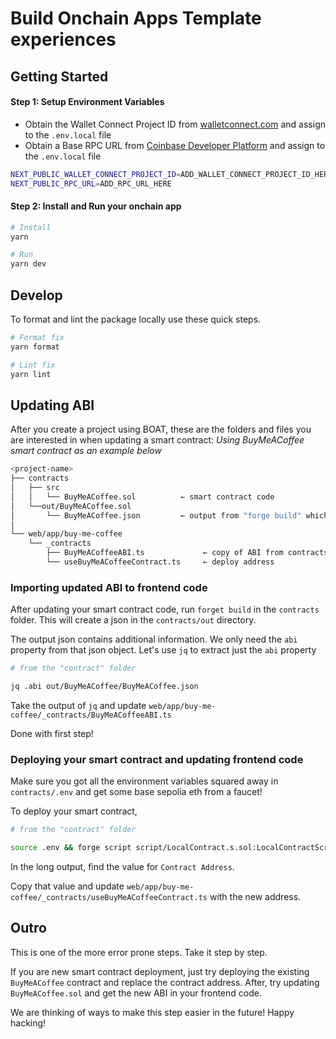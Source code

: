 # Build Onchain Apps Template experiences

## Getting Started

#### Step 1: Setup Environment Variables

- Obtain the Wallet Connect Project ID from [walletconnect.com](https://cloud.walletconnect.com/sign-in) and assign to the `.env.local` file
- Obtain a Base RPC URL from [Coinbase Developer Platform](https://portal.cdp.coinbase.com/products/base) and assign to the `.env.local` file

```bash
NEXT_PUBLIC_WALLET_CONNECT_PROJECT_ID=ADD_WALLET_CONNECT_PROJECT_ID_HERE
NEXT_PUBLIC_RPC_URL=ADD_RPC_URL_HERE
```

#### Step 2: Install and Run your onchain app

```bash
# Install
yarn

# Run
yarn dev
```

## Develop

To format and lint the package locally use these quick steps.

```bash
# Format fix
yarn format

# Lint fix
yarn lint
```

## Updating ABI

After you create a project using BOAT, these are the folders and files you are interested in when updating a smart contract:
_Using BuyMeACoffee smart contract as an example below_

```bash
<project-name>
├── contracts
│   ├── src
│   │   └── BuyMeACoffee.sol          ← smart contract code
│   └──out/BuyMeACoffee.sol
│       └── BuyMeACoffee.json         ← output from "forge build" which contains the updated ABI
│
└── web/app/buy-me-coffee
    └── _contracts
        ├── BuyMeACoffeeABI.ts             ← copy of ABI from contracts/out/BuyMeACoffee.json
        └── useBuyMeACoffeeContract.ts     ← deploy address
```

### Importing updated ABI to frontend code

After updating your smart contract code, run `forget build` in the `contracts` folder. This will create a json in the `contracts/out` directory.

The output json contains additional information. We only need the `abi` property from that json object. Let's use `jq` to extract just the `abi` property

```bash
# from the "contract" folder

jq .abi out/BuyMeACoffee/BuyMeACoffee.json
```

Take the output of `jq` and update `web/app/buy-me-coffee/_contracts/BuyMeACoffeeABI.ts`

Done with first step!

### Deploying your smart contract and updating frontend code

Make sure you got all the environment variables squared away in `contracts/.env` and get some base sepolia eth from a faucet!

To deploy your smart contract,

```bash
# from the "contract" folder

source .env && forge script script/LocalContract.s.sol:LocalContractScript  --broadcast --rpc-url https://sepolia.base.org
```

In the long output, find the value for `Contract Address`.

Copy that value and update `web/app/buy-me-coffee/_contracts/useBuyMeACoffeeContract.ts` with the new address.

## Outro

This is one of the more error prone steps. Take it step by step.

If you are new smart contract deployment, just try deploying the existing `BuyMeACoffee` contract and replace the contract address. After, try updating `BuyMeACoffee.sol` and get the new ABI in your frontend code.

We are thinking of ways to make this step easier in the future! Happy hacking!
